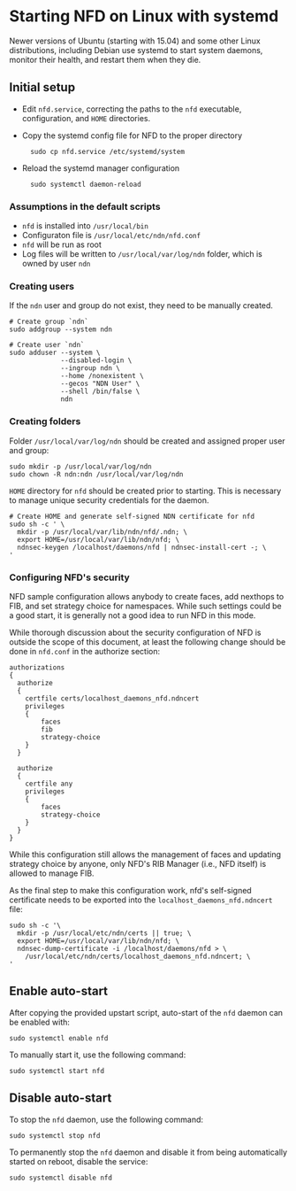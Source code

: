 Starting NFD on Linux with systemd
==================================

Newer versions of Ubuntu (starting with 15.04) and some other Linux distributions, including Debian
use systemd to start system daemons, monitor their health, and restart them when they die.

Initial setup
-------------

* Edit `nfd.service`, correcting the paths to the `nfd` executable, configuration, and
  ``HOME`` directories.

* Copy the systemd config file for NFD to the proper directory

        sudo cp nfd.service /etc/systemd/system

* Reload the systemd manager configuration

        sudo systemctl daemon-reload

### Assumptions in the default scripts

* `nfd` is installed into `/usr/local/bin`
* Configuraton file is `/usr/local/etc/ndn/nfd.conf`
* `nfd` will be run as root
* Log files will be written to `/usr/local/var/log/ndn` folder, which is owned by user `ndn`

### Creating users

If the `ndn` user and group do not exist, they need to be manually created.

    # Create group `ndn`
    sudo addgroup --system ndn

    # Create user `ndn`
    sudo adduser --system \
                 --disabled-login \
                 --ingroup ndn \
                 --home /nonexistent \
                 --gecos "NDN User" \
                 --shell /bin/false \
                 ndn


### Creating folders

Folder `/usr/local/var/log/ndn` should be created and assigned proper user and group:

    sudo mkdir -p /usr/local/var/log/ndn
    sudo chown -R ndn:ndn /usr/local/var/log/ndn

`HOME` directory for `nfd` should be created prior to starting. This is necessary to manage
unique security credentials for the daemon.

    # Create HOME and generate self-signed NDN certificate for nfd
    sudo sh -c ' \
      mkdir -p /usr/local/var/lib/ndn/nfd/.ndn; \
      export HOME=/usr/local/var/lib/ndn/nfd; \
      ndnsec-keygen /localhost/daemons/nfd | ndnsec-install-cert -; \
    '

### Configuring NFD's security

NFD sample configuration allows anybody to create faces, add nexthops to FIB, and set
strategy choice for namespaces. While such settings could be a good start, it is
generally not a good idea to run NFD in this mode.

While thorough discussion about the security configuration of NFD is outside the scope of
this document, at least the following change should be done in ``nfd.conf`` in the
authorize section:

    authorizations
    {
      authorize
      {
        certfile certs/localhost_daemons_nfd.ndncert
        privileges
        {
            faces
            fib
            strategy-choice
        }
      }

      authorize
      {
        certfile any
        privileges
        {
            faces
            strategy-choice
        }
      }
    }

While this configuration still allows the management of faces and updating strategy choice by
anyone, only NFD's RIB Manager (i.e., NFD itself) is allowed to manage FIB.

As the final step to make this configuration work, nfd's self-signed certificate needs to
be exported into the `localhost_daemons_nfd.ndncert` file:

    sudo sh -c '\
      mkdir -p /usr/local/etc/ndn/certs || true; \
      export HOME=/usr/local/var/lib/ndn/nfd; \
      ndnsec-dump-certificate -i /localhost/daemons/nfd > \
        /usr/local/etc/ndn/certs/localhost_daemons_nfd.ndncert; \
    '

Enable auto-start
-----------------

After copying the provided upstart script, auto-start of the `nfd` daemon can be enabled with:

    sudo systemctl enable nfd

To manually start it, use the following command:

    sudo systemctl start nfd

Disable auto-start
------------------

To stop the `nfd` daemon, use the following command:

    sudo systemctl stop nfd

To permanently stop the `nfd` daemon and disable it from being automatically started on reboot,
disable the service:

    sudo systemctl disable nfd